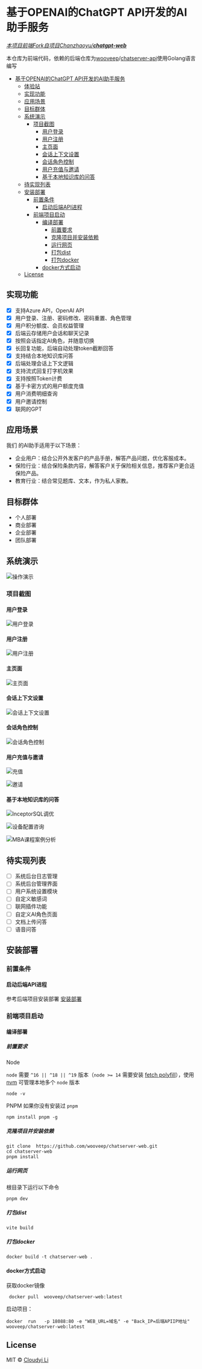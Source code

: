 <!--
 * @Author: cloudyi.li
 * @Date: 2023-03-23 13:04:10
 * @LastEditTime: 2023-06-09 10:49:41
 * @LastEditors: cloudyi.li
 * @FilePath: /chatserver-web/README.md
-->

# 基于OPENAI的ChatGPT API开发的AI助手服务

*<u>本项目前端Fork自项目[Chanzhaoyu](https://github.com/Chanzhaoyu)/**[chatgpt-web](https://github.com/Chanzhaoyu/chatgpt-web)**</u>*

本仓库为前端代码，依赖的后端仓库为[wooveep](https://github.com/wooveep)/[chatserver-api](https://github.com/wooveep/chatserver-api)使用Golang语言编写

- [基于OPENAI的ChatGPT API开发的AI助手服务](#基于openai的chatgpt-api开发的ai助手服务)
  - [体验站](#体验站)
  - [实现功能](#实现功能)
  - [应用场景](#应用场景)
  - [目标群体](#目标群体)
  - [系统演示](#系统演示)
    - [项目截图](#项目截图)
      - [用户登录](#用户登录)
      - [用户注册](#用户注册)
      - [主页面](#主页面)
      - [会话上下文设置](#会话上下文设置)
      - [会话角色控制](#会话角色控制)
      - [用户充值与邀请](#用户充值与邀请)
      - [基于本地知识库的问答](#基于本地知识库的问答)
  - [待实现列表](#待实现列表)
  - [安装部署](#安装部署)
    - [前置条件](#前置条件)
      - [启动后端API进程](#启动后端api进程)
    - [前端项目启动](#前端项目启动)
      - [编译部署](#编译部署)
        - [前置要求](#前置要求)
        - [克隆项目并安装依赖](#克隆项目并安装依赖)
        - [运行网页](#运行网页)
        - [打包dist](#打包dist)
        - [打包docker](#打包docker)
      - [docker方式启动](#docker方式启动)
  - [License](#license)

## 实现功能

- [x] 支持Azure API，OpenAI API
- [x] 用户登录、注册、密码修改、密码重置、角色管理
- [x] 用户积分额度、会员权益管理
- [x] 后端云存储用户会话和聊天记录
- [x] 按照会话指定AI角色，并随意切换
- [x] 长回复功能，后端自动处理token截断回答
- [x] 支持结合本地知识库问答
- [x] 后端处理会话上下文逻辑
- [x] 支持流式回复打字机效果
- [x] 支持按照Token计费
- [x] 基于卡密方式的用户额度充值
- [x] 用户消费明细查询
- [x] 用户邀请控制
- [x] 联网的GPT

## 应用场景

我们 的AI助手适用于以下场景：

- 企业用户：结合公开外发客户的产品手册，解答产品问题，优化客服成本。
- 保险行业：结合保险条款内容，解答客户关于保险相关信息，推荐客户更合适保险产品。
- 教育行业：结合常见题库、文本，作为私人家教。

## 目标群体

- 个人部署
- 商业部署
- 企业部署
- 团队部署

## 系统演示

![操作演示](docs/操作演示.gif)

### 项目截图

#### 用户登录

![用户登录](docs/登录页面.png)

#### 用户注册

![用户注册](docs/注册页面.png)

#### 主页面

![主页面](docs/聊天界面.png)

#### 会话上下文设置

![会话上下文设置](docs/上下文控制.png)

#### 会话角色控制

![会话角色控制](docs/角色切换.png)

#### 用户充值与邀请

![充值](docs/充值功能.png)

![邀请](docs/邀请.png)

#### 基于本地知识库的问答

![InceptorSQL调优](docs/inceptor调优.png)

![设备配置咨询](docs/设备配置咨询.png)

![MBA课程案例分析](docs/MBA课程案例.png)

## 待实现列表

- [ ] 系统后台日志管理
- [ ] 系统后台管理界面
- [ ] 用户系统设置模块
- [ ] 自定义敏感词
- [ ] 联网插件功能
- [ ] 自定义AI角色页面
- [ ] 文档上传问答
- [ ] 语音问答

## 安装部署

### 前置条件

#### 启动后端API进程

参考后端项目安装部署 [安装部署](https://github.com/wooveep/chatserver-api#%E5%AE%89%E8%A3%85%E9%83%A8%E7%BD%B2)

### 前端项目启动

#### 编译部署

##### 前置要求

 Node

`node` 需要 `^16 || ^18 || ^19` 版本（`node >= 14` 需要安装 [fetch polyfill](https://github.com/developit/unfetch#usage-as-a-polyfill)），使用 [nvm](https://github.com/nvm-sh/nvm) 可管理本地多个 `node` 版本

```shell
node -v
```

PNPM
如果你没有安装过 `pnpm`

```shell
npm install pnpm -g
```

##### 克隆项目并安装依赖

```shell
git clone  https://github.com/wooveep/chatserver-web.git
cd chatserver-web
pnpm install
```

##### 运行网页

根目录下运行以下命令

```shell
pnpm dev
```

##### 打包dist

```shell
vite build 
```

##### 打包docker

```shell
docker build -t chatserver-web . 
```

#### docker方式启动

获取docker镜像

```shell
 docker pull  wooveep/chatserver-web:latest 
```

启动项目：

```shell
docker  run   -p 18088:80 -e "WEB_URL=域名" -e "Back_IP=后端APIIP地址"      wooveep/chatserver-web:latest
```

## License

MIT © [Cloudyi Li](https://github.com/wooveep/chatserver-api/blob/main/LICENSE)
